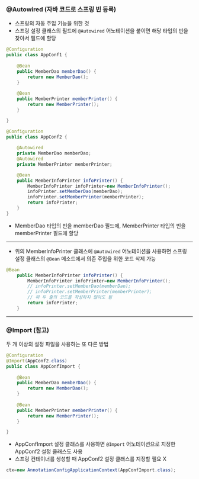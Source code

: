 ### @Autowired (자바 코드로 스프링 빈 등록)
- 스프링의 자동 주입 기능을 위한 것
- 스프링 설정 클래스의 필드에 `@Autowired` 어노테이션을 붙이면 해당 타입의 빈을 찾아서 필드에 할당

```java
@Configuration
public class AppConf1 {
	
	@Bean
	public MemberDao memberDao() {
		return new MemberDao();
	}
	
	@Bean
	public MemberPrinter memberPrinter() {
		return new MemberPrinter();
	}

}
```

```java
@Configuration
public class AppConf2 {
	
	@Autowired
	private MemberDao memberDao;
	@Autowired
	private MemberPrinter memberPrinter;

    @Bean
	public MemberInfoPrinter infoPrinter() {
		MemberInfoPrinter infoPrinter=new MemberInfoPrinter();
		infoPrinter.setMemberDao(memberDao);
		infoPrinter.setMemberPrinter(memberPrinter);
		return infoPrinter;
	}
}
```
- MemberDao 타입의 빈을 memberDao 필드에, MemberPrinter 타입의 빈을 memberPrinter 필드에 할당

---
- 위의 MemberInfoPrinter 클래스에 `@Autowired` 어노테이션을 사용하면 스프링 설정 클래스의 `@Bean` 메소드에서 의존 주입을 위한 코드 삭제 가능

```java
@Bean
	public MemberInfoPrinter infoPrinter() {
		MemberInfoPrinter infoPrinter=new MemberInfoPrinter();
		// infoPrinter.setMemberDao(memberDao);
		// infoPrinter.setMemberPrinter(memberPrinter);
        // 위 두 줄의 코드를 작성하지 않아도 됨
		return infoPrinter;
	}
```

---
### @Import (참고)
두 개 이상의 설정 파일을 사용하는 또 다른 방법

```java
@Configuration
@Import(AppConf2.class)
public class AppConfImport {
	
	@Bean
	public MemberDao memberDao() {
		return new MemberDao();
	}
	
	@Bean
	public MemberPrinter memberPrinter() {
		return new MemberPrinter();
	}

}
```
- AppConfImport 설정 클래스를 사용하면 `@Import` 어노테이션으로 지정한 AppConf2 설정 클래스도 사용
- 스프링 컨테이너를 생성할 때 AppConf2 설정 클래스를 지정할 필요 X

```java
ctx=new AnnotationConfigApplicationContext(AppConfImport.class);
```